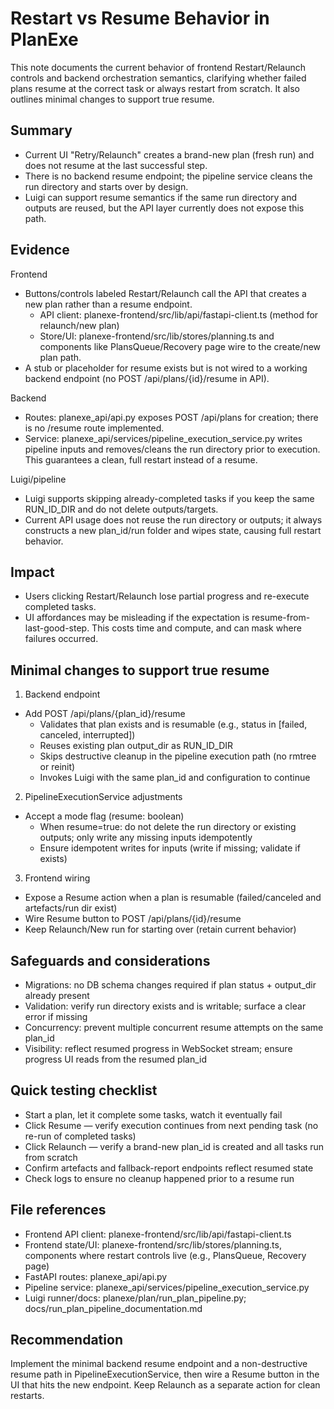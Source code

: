 <!--
Author: Buffy the Base Agent (AI)
Date: 2025-10-25T00:00:00Z
Purpose: Document current behavior of Restart/Relaunch controls vs true resume in the PlanExe app, with evidence and minimal-change recommendations.
SRP/DRY: Pass — standalone behavior note for restart/resume; references existing modules without duplicating logic.
-->

# Restart vs Resume Behavior in PlanExe

This note documents the current behavior of frontend Restart/Relaunch controls and backend orchestration semantics, clarifying whether failed plans resume at the correct task or always restart from scratch. It also outlines minimal changes to support true resume.

## Summary
- Current UI "Retry/Relaunch" creates a brand-new plan (fresh run) and does not resume at the last successful step.
- There is no backend resume endpoint; the pipeline service cleans the run directory and starts over by design.
- Luigi can support resume semantics if the same run directory and outputs are reused, but the API layer currently does not expose this path.

## Evidence
Frontend
- Buttons/controls labeled Restart/Relaunch call the API that creates a new plan rather than a resume endpoint.
  - API client: planexe-frontend/src/lib/api/fastapi-client.ts (method for relaunch/new plan)
  - Store/UI: planexe-frontend/src/lib/stores/planning.ts and components like PlansQueue/Recovery page wire to the create/new plan path.
- A stub or placeholder for resume exists but is not wired to a working backend endpoint (no POST /api/plans/{id}/resume in API).

Backend
- Routes: planexe_api/api.py exposes POST /api/plans for creation; there is no /resume route implemented.
- Service: planexe_api/services/pipeline_execution_service.py writes pipeline inputs and removes/cleans the run directory prior to execution. This guarantees a clean, full restart instead of a resume.

Luigi/pipeline
- Luigi supports skipping already-completed tasks if you keep the same RUN_ID_DIR and do not delete outputs/targets.
- Current API usage does not reuse the run directory or outputs; it always constructs a new plan_id/run folder and wipes state, causing full restart behavior.

## Impact
- Users clicking Restart/Relaunch lose partial progress and re-execute completed tasks.
- UI affordances may be misleading if the expectation is resume-from-last-good-step. This costs time and compute, and can mask where failures occurred.

## Minimal changes to support true resume
1) Backend endpoint
- Add POST /api/plans/{plan_id}/resume
  - Validates that plan exists and is resumable (e.g., status in [failed, canceled, interrupted])
  - Reuses existing plan output_dir as RUN_ID_DIR
  - Skips destructive cleanup in the pipeline execution path (no rmtree or reinit)
  - Invokes Luigi with the same plan_id and configuration to continue

2) PipelineExecutionService adjustments
- Accept a mode flag (resume: boolean)
  - When resume=true: do not delete the run directory or existing outputs; only write any missing inputs idempotently
  - Ensure idempotent writes for inputs (write if missing; validate if exists)

3) Frontend wiring
- Expose a Resume action when a plan is resumable (failed/canceled and artefacts/run dir exist)
- Wire Resume button to POST /api/plans/{id}/resume
- Keep Relaunch/New run for starting over (retain current behavior)

## Safeguards and considerations
- Migrations: no DB schema changes required if plan status + output_dir already present
- Validation: verify run directory exists and is writable; surface a clear error if missing
- Concurrency: prevent multiple concurrent resume attempts on the same plan_id
- Visibility: reflect resumed progress in WebSocket stream; ensure progress UI reads from the resumed plan_id

## Quick testing checklist
- Start a plan, let it complete some tasks, watch it eventually fail
- Click Resume — verify execution continues from next pending task (no re-run of completed tasks)
- Click Relaunch — verify a brand-new plan_id is created and all tasks run from scratch
- Confirm artefacts and fallback-report endpoints reflect resumed state
- Check logs to ensure no cleanup happened prior to a resume run

## File references
- Frontend API client: planexe-frontend/src/lib/api/fastapi-client.ts
- Frontend state/UI: planexe-frontend/src/lib/stores/planning.ts, components where restart controls live (e.g., PlansQueue, Recovery page)
- FastAPI routes: planexe_api/api.py
- Pipeline service: planexe_api/services/pipeline_execution_service.py
- Luigi runner/docs: planexe/plan/run_plan_pipeline.py; docs/run_plan_pipeline_documentation.md

## Recommendation
Implement the minimal backend resume endpoint and a non-destructive resume path in PipelineExecutionService, then wire a Resume button in the UI that hits the new endpoint. Keep Relaunch as a separate action for clean restarts.
